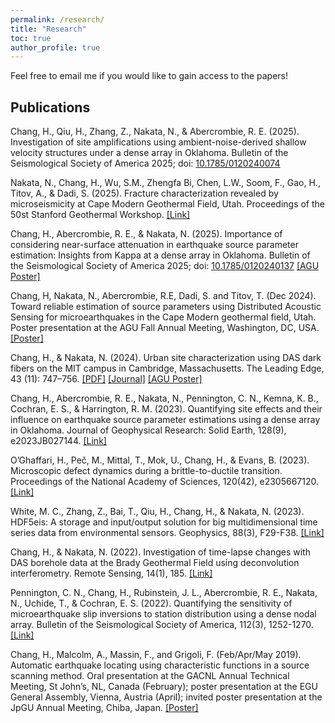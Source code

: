 ```yaml
---
permalink: /research/
title: "Research"
toc: true
author_profile: true
---
```


Feel free to email me if you would like to gain access to the papers!

## Publications

Chang, H., Qiu, H., Zhang, Z., Nakata, N., & Abercrombie, R. E. (2025). Investigation of site amplifications using ambient-noise-derived shallow velocity structures under a dense array in Oklahoma. Bulletin of the Seismological Society of America 2025; doi: [10.1785/0120240074](https://doi.org/10.1785/0120240074)

Nakata, N., Chang, H., Wu, S.M., Zhengfa Bi, Chen, L.W., Soom, F., Gao, H., Titov, A., & Dadi, S. (2025). Fracture characterization revealed by microseismicity at Cape Modern Geothermal Field, Utah. Proceedings of the 50st Stanford Geothermal Workshop. [[Link]](https://pangea.stanford.edu/ERE/db/IGAstandard/record_detail.php?id=38079)

Chang, H., Abercrombie, R. E., & Nakata, N. (2025). Importance of considering near-surface attenuation in earthquake source parameter estimation: Insights from Kappa at a dense array in Oklahoma. Bulletin of the Seismological Society of America 2025; doi: [10.1785/0120240137](https://doi.org/10.1785/0120240137) [[AGU Poster]](https://doi.org/10.22541/essoar.173557447.71449637/v1) 
<!---
[[PDF]](/docs/bssa-2024137.1_accepted.pdf)
[[Supplement PDF]](/docs/bssa-2024137_accepted_supplement.pdf)
--->

Chang, H, Nakata, N., Abercrombie, R.E, Dadi, S. and Titov, T. (Dec 2024). Toward reliable estimation of source parameters using Distributed Acoustic Sensing for microearthquakes in the Cape Modern geothermal field, Utah. Poster presentation at the AGU Fall Annual Meeting, Washington, DC, USA. [[Poster]](https://doi.org/10.22541/essoar.173463098.87413304/v1)

Chang, H., & Nakata, N. (2024). Urban site characterization using DAS dark fibers on the MIT campus in Cambridge, Massachusetts. The Leading Edge, 43 (11): 747–756. [[PDF]](/docs/4311_TSS_Chang.pdf) [[Journal]](https://doi.org/10.1190/tle43110747.1) [[AGU Poster]](https://doi.org/10.22541/essoar.173557430.00011437/v1)

Chang, H., Abercrombie, R. E., Nakata, N., Pennington, C. N., Kemna, K. B., Cochran, E. S., & Harrington, R. M. (2023). Quantifying site effects and their influence on earthquake source parameter estimations using a dense array in Oklahoma. Journal of Geophysical Research: Solid Earth, 128(9), e2023JB027144. [[Link]](https://doi.org/10.1029/2023JB027144)

O’Ghaffari, H., Peč, M., Mittal, T., Mok, U., Chang, H., & Evans, B. (2023). Microscopic defect dynamics during a brittle-to-ductile transition. Proceedings of the National Academy of Sciences, 120(42), e2305667120. [[Link]](https://doi.org/10.1073/pnas.2305667120)

White, M. C., Zhang, Z., Bai, T., Qiu, H., Chang, H., & Nakata, N. (2023). HDF5eis: A storage and input/output solution for big multidimensional time series data from environmental sensors. Geophysics, 88(3), F29-F38. [[Link]](https://doi.org/10.1190/geo2022-0448.1)

Chang, H., & Nakata, N. (2022). Investigation of time-lapse changes with DAS borehole data at the Brady Geothermal Field using deconvolution interferometry. Remote Sensing, 14(1), 185. [[Link]](https://doi.org/10.3390/rs14010185)

Pennington, C. N., Chang, H., Rubinstein, J. L., Abercrombie, R. E., Nakata, N., Uchide, T., & Cochran, E. S. (2022). Quantifying the sensitivity of microearthquake slip inversions to station distribution using a dense nodal array. Bulletin of the Seismological Society of America, 112(3), 1252-1270. [[Link]](https://doi.org/10.1785/0120210279)

Chang, H., Malcolm, A., Massin, F., and Grigoli, F. (Feb/Apr/May 2019). Automatic earthquake locating using characteristic functions in a source scanning method. Oral presentation at the GACNL Annual Technical Meeting, St John’s, NL, Canada (February); poster presentation at the EGU General Assembly, Vienna, Austria (April); invited poster presentation at the JpGU Annual Meeting, Chiba, Japan. [[Poster]](/docs/EGU_2019poster_HC_1(CC-BY).pdf)
